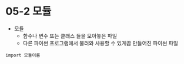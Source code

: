 # 05-2 모듈
- 모듈
  - 함수나 변수 또는 클래스 들을 모아놓은 파일
  - 다른 파이썬 프로그램에서 불러와 사용할 수 있게끔 만들어진 파이썬 파일

```
import 모듈이름
```
